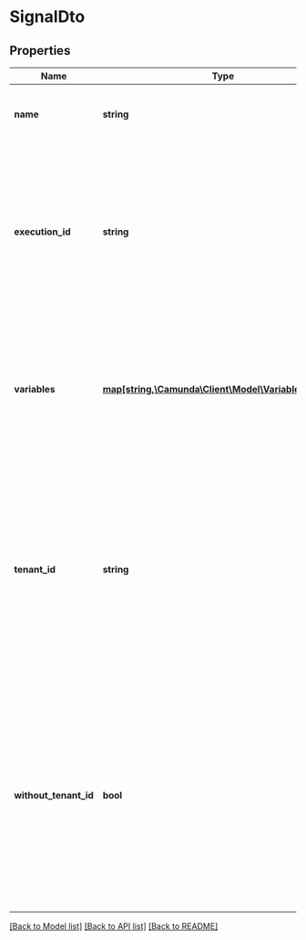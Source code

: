 # SignalDto

## Properties
Name | Type | Description | Notes
------------ | ------------- | ------------- | -------------
**name** | **string** | The name of the signal to deliver.  **Note**: This property is mandatory. | [optional] 
**execution_id** | **string** | Optionally specifies a single execution which is notified by the signal.  **Note**: If no execution id is defined the signal is broadcasted to all subscribed handlers. | [optional] 
**variables** | [**map[string,\Camunda\Client\Model\VariableValueDto]**](VariableValueDto.md) | A JSON object containing variable key-value pairs. Each key is a variable name and each value a JSON variable value object. | [optional] 
**tenant_id** | **string** | Specifies a tenant to deliver the signal. The signal can only be received on executions or process definitions which belongs to the given tenant.  **Note**: Cannot be used in combination with executionId. | [optional] 
**without_tenant_id** | **bool** | If true the signal can only be received on executions or process definitions which belongs to no tenant. Value may not be false as this is the default behavior.  **Note**: Cannot be used in combination with &#x60;executionId&#x60;. | [optional] 

[[Back to Model list]](../../README.md#documentation-for-models) [[Back to API list]](../../README.md#documentation-for-api-endpoints) [[Back to README]](../../README.md)

